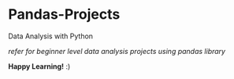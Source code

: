 # Pandas-Projects
Data Analysis with Python



_refer for beginner level data analysis projects using pandas library_




**Happy Learning!** :)
